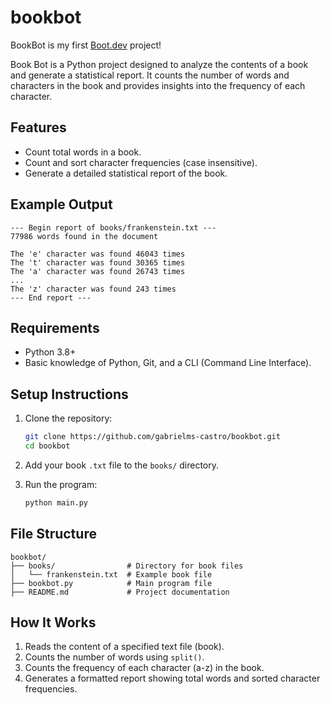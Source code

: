 # bookbot

BookBot is my first [Boot.dev](https://www.boot.dev) project!

Book Bot is a Python project designed to analyze the contents of a book and generate a statistical report. It counts the number of words and characters in the book and provides insights into the frequency of each character.

## Features
- Count total words in a book.
- Count and sort character frequencies (case insensitive).
- Generate a detailed statistical report of the book.

## Example Output
```
--- Begin report of books/frankenstein.txt ---
77986 words found in the document

The 'e' character was found 46043 times
The 't' character was found 30365 times
The 'a' character was found 26743 times
...
The 'z' character was found 243 times
--- End report ---
```

## Requirements
- Python 3.8+
- Basic knowledge of Python, Git, and a CLI (Command Line Interface).

## Setup Instructions
1. Clone the repository:
   ```bash
   git clone https://github.com/gabrielms-castro/bookbot.git
   cd bookbot
   ```

2. Add your book `.txt` file to the `books/` directory.

3. Run the program:
   ```bash
   python main.py
   ```

## File Structure
```
bookbot/
├── books/                # Directory for book files
│   └── frankenstein.txt  # Example book file
├── bookbot.py            # Main program file
├── README.md             # Project documentation
```

## How It Works
1. Reads the content of a specified text file (book).
2. Counts the number of words using `split()`.
3. Counts the frequency of each character (a-z) in the book.
4. Generates a formatted report showing total words and sorted character frequencies.
